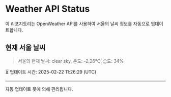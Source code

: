 
# Weather API Status

이 리포지토리는 OpenWeather API를 사용하여 서울의 날씨 정보를 자동으로 업데이트합니다.

## 현재 서울 날씨
> 서울의 현재 날씨: clear sky, 온도: -2.26°C, 습도: 34%

⏳ 업데이트 시간: 2025-02-22 11:26:29 (UTC)

---
자동 업데이트 봇에 의해 관리됩니다.

